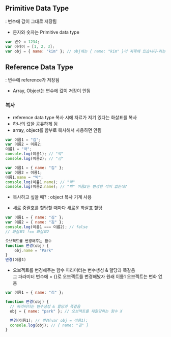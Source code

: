## Primitive Data Type

: 변수에 값이 그대로 저장됨

- 문자와 숫자는 Primitive data type

```javascript
var 변수 = 1234;
var 어레이 = [1, 2, 3];
var obj = { name: "kim" }; // obj에는 { name: "kim" }이 저쪽에 있습니다~라는 화살표 저장
```

## Reference Data Type

: 변수에 reference가 저장됨

- Array, Object는 변수에 값이 저장이 안됨

### 복사

- reference data type 복사 시에 자료가 저기 있다는 화살표를 복사
- 하나의 값을 공유하게 됨
- array, object를 함부로 복사해서 사용하면 안됨

```javascript
var 이름1 = "김";
var 이름2 = 이름2;
이름1 = "박";
console.log(이름1); // "박"
console.log(이름2); // "김"

var 이름1 = { name: "김" };
var 이름2 = 이름1;
이름1.name = "박";
console.log(이름1.name); // "박"
console.log(이름2.name); // "박" 이름2는 변경한 적이 없는데?
```

- 복사하고 싶을 때?
  : object 복사 기계 사용

- 새로 중괄호를 할당할 때마다 새로운 화살표 할당

```javascript
var 이름1 = { name: "김" };
var 이름2 = { name: "김" };
console.log(이름1 === 이름2); // false
// 화살표1 !== 화살표2

오브젝트를 변경해주는 함수
function 변경(obj) {
    obj.name = "Park"
}
변경(이름1)
```

- 오브젝트를 변경해주는 함수
  파라미터는 변수생성 & 할당과 똑같음\
  그 파라미터 변수에 = {}로 오브젝트를 변경해봤자 원래 이름1 오브젝트는 변화 없음

```javascript
var 이름1 = { name: "김" };

function 변경(obj) {
  // 파라미터는 변수생성 & 할당과 똑같음
  obj = { name: "park" }; // 오브젝트를 재할당하는 함수 X

  변경(이름1); // 변경(var obj = 이름1);
  console.log(obj); // { name: "김" }
}
```
